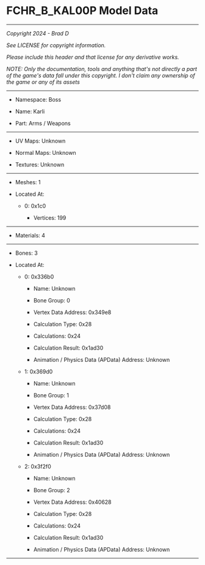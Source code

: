 # FCHR_B_KAL00P Model Data

---

*Copyright 2024 - Brad D*

*See LICENSE for copyright information.*

*Please include this header and that license for any derivative works.*

*NOTE: Only the documentation, tools and anything that's not directly a part of the game's data fall under this copyright. I don't claim any ownership of the game or any of its assets*

---

* Namespace: Boss

* Name: Karli

* Part: Arms / Weapons

---

* UV Maps: Unknown

* Normal Maps: Unknown

* Textures: Unknown

---

* Meshes: 1

* Located At:

  * 0: 0x1c0

    * Vertices: 199

---

* Materials: 4

---

* Bones: 3

* Located At:

  * 0: 0x336b0

    * Name: Unknown

    * Bone Group: 0

    * Vertex Data Address: 0x349e8

    * Calculation Type: 0x28

    * Calculations: 0x24

    * Calculation Result: 0x1ad30

    * Animation / Physics Data (APData) Address: Unknown

  * 1: 0x369d0

    * Name: Unknown

    * Bone Group: 1

    * Vertex Data Address: 0x37d08

    * Calculation Type: 0x28

    * Calculations: 0x24

    * Calculation Result: 0x1ad30

    * Animation / Physics Data (APData) Address: Unknown

  * 2: 0x3f2f0

    * Name: Unknown

    * Bone Group: 2

    * Vertex Data Address: 0x40628

    * Calculation Type: 0x28

    * Calculations: 0x24

    * Calculation Result: 0x1ad30

    * Animation / Physics Data (APData) Address: Unknown

---

